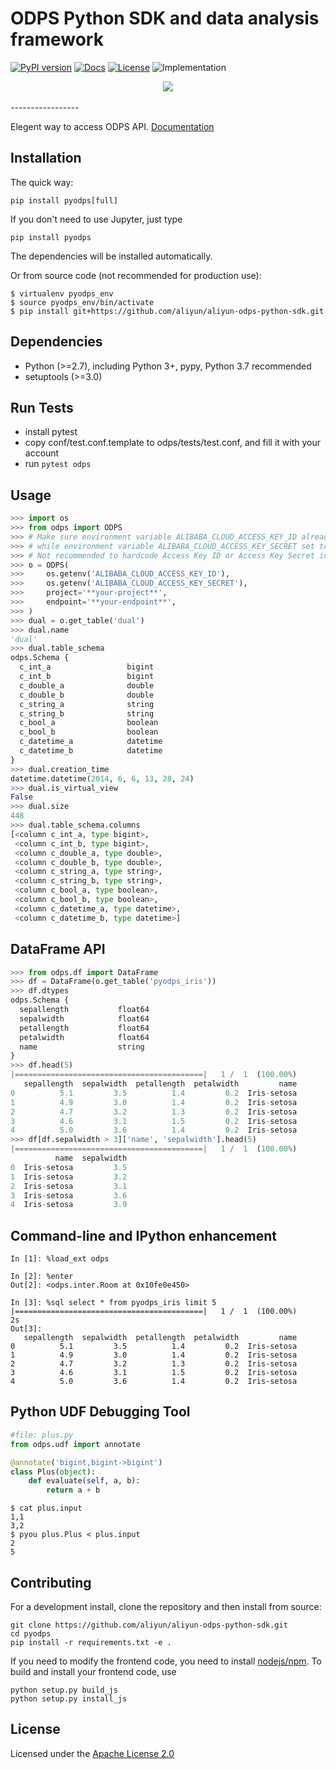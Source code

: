 # ODPS Python SDK and data analysis framework

[![PyPI version](https://img.shields.io/pypi/v/pyodps.svg?style=flat-square)](https://pypi.python.org/pypi/pyodps) [![Docs](https://img.shields.io/badge/docs-latest-brightgreen.svg?style=flat-square)](http://pyodps.readthedocs.org/) [![License](https://img.shields.io/pypi/l/pyodps.svg?style=flat-square)](https://github.com/aliyun/aliyun-odps-python-sdk/blob/master/License) ![Implementation](https://img.shields.io/pypi/implementation/pyodps.svg?style=flat-square)

<div align="center">
  <img src="http://pyodps.readthedocs.org/zh_CN/latest/_static/PyODPS.png"><br><br>
</div>
-----------------

Elegent way to access ODPS API. [Documentation](http://pyodps.readthedocs.org/)

## Installation

The quick way:

```
pip install pyodps[full]
```

If you don't need to use Jupyter, just type

```
pip install pyodps
```

The dependencies will be installed automatically.

Or from source code (not recommended for production use):

```shell
$ virtualenv pyodps_env
$ source pyodps_env/bin/activate
$ pip install git+https://github.com/aliyun/aliyun-odps-python-sdk.git
```

## Dependencies

 * Python (>=2.7), including Python 3+, pypy, Python 3.7 recommended
 * setuptools (>=3.0)

## Run Tests

- install pytest
- copy conf/test.conf.template to odps/tests/test.conf, and fill it with your account
- run `pytest odps`

## Usage

```python
>>> import os
>>> from odps import ODPS
>>> # Make sure environment variable ALIBABA_CLOUD_ACCESS_KEY_ID already set to Access Key ID of user
>>> # while environment variable ALIBABA_CLOUD_ACCESS_KEY_SECRET set to Access Key Secret of user.
>>> # Not recommended to hardcode Access Key ID or Access Key Secret in your code.
>>> o = ODPS(
>>>     os.getenv('ALIBABA_CLOUD_ACCESS_KEY_ID'),
>>>     os.getenv('ALIBABA_CLOUD_ACCESS_KEY_SECRET'),
>>>     project='**your-project**',
>>>     endpoint='**your-endpoint**',
>>> )
>>> dual = o.get_table('dual')
>>> dual.name
'dual'
>>> dual.table_schema
odps.Schema {
  c_int_a                 bigint
  c_int_b                 bigint
  c_double_a              double
  c_double_b              double
  c_string_a              string
  c_string_b              string
  c_bool_a                boolean
  c_bool_b                boolean
  c_datetime_a            datetime
  c_datetime_b            datetime
}
>>> dual.creation_time
datetime.datetime(2014, 6, 6, 13, 28, 24)
>>> dual.is_virtual_view
False
>>> dual.size
448
>>> dual.table_schema.columns
[<column c_int_a, type bigint>,
 <column c_int_b, type bigint>,
 <column c_double_a, type double>,
 <column c_double_b, type double>,
 <column c_string_a, type string>,
 <column c_string_b, type string>,
 <column c_bool_a, type boolean>,
 <column c_bool_b, type boolean>,
 <column c_datetime_a, type datetime>,
 <column c_datetime_b, type datetime>]
```

## DataFrame API

```python
>>> from odps.df import DataFrame
>>> df = DataFrame(o.get_table('pyodps_iris'))
>>> df.dtypes
odps.Schema {
  sepallength           float64
  sepalwidth            float64
  petallength           float64
  petalwidth            float64
  name                  string
}
>>> df.head(5)
|==========================================|   1 /  1  (100.00%)         0s
   sepallength  sepalwidth  petallength  petalwidth         name
0          5.1         3.5          1.4         0.2  Iris-setosa
1          4.9         3.0          1.4         0.2  Iris-setosa
2          4.7         3.2          1.3         0.2  Iris-setosa
3          4.6         3.1          1.5         0.2  Iris-setosa
4          5.0         3.6          1.4         0.2  Iris-setosa
>>> df[df.sepalwidth > 3]['name', 'sepalwidth'].head(5)
|==========================================|   1 /  1  (100.00%)        12s
          name  sepalwidth
0  Iris-setosa         3.5
1  Iris-setosa         3.2
2  Iris-setosa         3.1
3  Iris-setosa         3.6
4  Iris-setosa         3.9
```

## Command-line and IPython enhancement

```
In [1]: %load_ext odps

In [2]: %enter
Out[2]: <odps.inter.Room at 0x10fe0e450>

In [3]: %sql select * from pyodps_iris limit 5
|==========================================|   1 /  1  (100.00%)         2s
Out[3]:
   sepallength  sepalwidth  petallength  petalwidth         name
0          5.1         3.5          1.4         0.2  Iris-setosa
1          4.9         3.0          1.4         0.2  Iris-setosa
2          4.7         3.2          1.3         0.2  Iris-setosa
3          4.6         3.1          1.5         0.2  Iris-setosa
4          5.0         3.6          1.4         0.2  Iris-setosa
```

## Python UDF Debugging Tool

```python
#file: plus.py
from odps.udf import annotate

@annotate('bigint,bigint->bigint')
class Plus(object):
    def evaluate(self, a, b):
        return a + b
```

```
$ cat plus.input
1,1
3,2
$ pyou plus.Plus < plus.input
2
5
```

## Contributing

For a development install, clone the repository and then install from source:

```
git clone https://github.com/aliyun/aliyun-odps-python-sdk.git
cd pyodps
pip install -r requirements.txt -e .
```

If you need to modify the frontend code, you need to install [nodejs/npm](https://www.npmjs.com/). To build and
install your frontend code, use

```
python setup.py build_js
python setup.py install_js
```

## License

Licensed under the [Apache License 2.0](https://www.apache.org/licenses/LICENSE-2.0.html)
